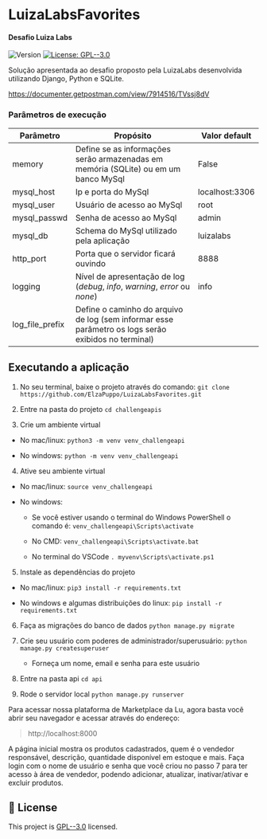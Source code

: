 # LuizaLabsFavorites
#### Desafio Luiza Labs
<p>
  <img alt="Version" src="https://img.shields.io/badge/version-1.0-blue.svg?cacheSeconds=2592000" />
  <a href="https://github.com/elzapuppo/LuizaLabsFavorites/blob/main/LICENSE" target="_blank">
    <img alt="License: GPL--3.0" src="https://img.shields.io/badge/License-GPL--3.0-yellow.svg" />
  </a>
</p>

Solução apresentada ao desafio proposto pela LuizaLabs desenvolvida utilizando Django, Python e SQLite.


https://documenter.getpostman.com/view/7914516/TVssj8dV


### Parâmetros de execução
| Parâmetro  | Propósito | Valor default |
|---|---|---|
| memory  | Define se as informações serão armazenadas em memória (SQLite) ou em um banco MySql | False |
| mysql_host  | Ip e porta do MySql | localhost:3306 |
| mysql_user  | Usuário de acesso ao MySql  | root |
| mysql_passwd  | Senha de acesso ao MySql  | admin |
| mysql_db | Schema do MySql utilizado pela aplicação | luizalabs |
| http_port | Porta que o servidor ficará ouvindo | 8888 |
| logging | Nível de apresentação de log (_debug_, _info_, _warning_, _error_ ou _none_) | info |
| log_file_prefix | Define o caminho do arquivo de log (sem informar esse parâmetro os logs serão exibidos no terminal) |  | 


## Executando a aplicação
1. No seu terminal, baixe o projeto através do comando:
  `git clone https://github.com/ElzaPuppo/LuizaLabsFavorites.git`

2. Entre na pasta do projeto
  `cd challengeapis`

3. Crie um ambiente virtual

- No mac/linux:
  `python3 -m venv venv_challengeapi`

- No windows:
  `python -m venv venv_challengeapi`

4. Ative seu ambiente virtual

- No mac/linux:
`source venv_challengeapi`

- No windows:
  - Se você estiver usando o terminal do Windows PowerShell o comando é:
  `venv_challengeapi\Scripts\activate`

  - No CMD:
  `venv_challengeapi\Scripts\activate.bat`

  - No terminal do VSCode
  `. myvenv\Scripts\activate.ps1`

5. Instale as dependências do projeto
- No mac/linux:
`pip3 install -r requirements.txt`

- No windows e algumas distribuições do linux:
`pip install -r requirements.txt`

6. Faça as migrações do banco de dados
`python manage.py migrate`

7. Crie seu usuário com poderes de administrador/superusuário:
 `python manage.py createsuperuser`
   - Forneça um nome, email e senha para este usuário

8. Entre na pasta api
`cd api`

9. Rode o servidor local
`python manage.py runserver`

Para acessar nossa plataforma de Marketplace da Lu, agora basta você abrir seu navegador e acessar através do endereço:
> http://localhost:8000

A página inicial mostra os produtos cadastrados, quem é o vendedor responsável, descrição, quantidade disponível em estoque e mais. Faça login com o nome de usuário e senha que você criou no passo 7 para ter acesso à área de vendedor, podendo adicionar, atualizar, inativar/ativar e excluir produtos.


## 📝 License

This project is [GPL--3.0](https://github.com/elzapuppo/LuizaLabsFavorites/blob/main/LICENSE) licensed.
